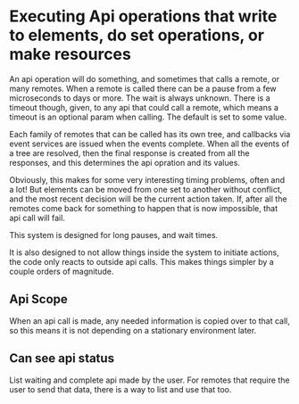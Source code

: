 # Executing Api operations that write to elements, do set operations, or make resources

An api operation will do something, and sometimes that calls a remote, or many remotes.
When a remote is called there can be a pause from a few microseconds to days or more. The wait is always unknown.
There is a timeout though, given, to any api that could call a remote, which means a timeout is an optional param when calling.
The default is set to some value.

Each family of remotes that can be called has its own tree, and callbacks via event services are issued when the events complete.
When all the events of a tree are resolved, then the final response is created from all the responses, and this determines the api opration and its values.

Obviously, this makes for some very interesting timing problems, often and a lot! But elements can be moved from one set to another without conflict,
and the most recent decision will be the current action taken.
If, after all the remotes come back for something to happen that is now impossible, that api call will fail.

This system is designed for long pauses, and wait times.

It is also designed to not allow things inside the system to initiate actions, the code only reacts to outside api calls.
This makes things simpler by a couple orders of magnitude.

## Api Scope

When an api call is made, any needed information is copied over to that call, so this means it is not depending on a stationary environment later.




## Can see api status 
List waiting and complete api made by the user. For remotes that require the user to send that data, there is a way to list and use that too.

